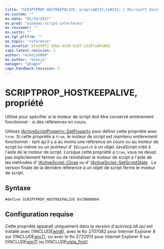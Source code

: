 ```yaml
---
title: "SCRIPTPROP_HOSTKEEPALIVE, propri&#233;t&#233; | Microsoft Docs"
ms.custom: ""
ms.date: "01/18/2017"
ms.prod: "windows-script-interfaces"
ms.reviewer: ""
ms.suite: ""
ms.tgt_pltfrm: ""
ms.topic: "reference"
ms.assetid: bfa199f2-28ba-4320-bc0f-2320fad018bd
caps.latest.revision: 5
author: "mikejo5000"
ms.author: "mikejo"
manager: "ghogen"
caps.handback.revision: 5
---
```

# SCRIPTPROP_HOSTKEEPALIVE, propri&#233;t&#233;
Utilisé pour spécifier si le moteur de script doit être conservé entièrement fonctionnel \- si des références en cours.  
  
 Utilisez [IActiveScriptProperty::SetProperty](../../winscript/reference/iactivescriptproperty-setproperty.md) pour définir cette propriété avec `true`.  Si cette propriété a `true`, le moteur de script est maintenu entièrement fonctionnel \- tant qu'il y a au moins une référence en cours ou au moteur de script lui\-même ou un pointeur d' `IDispatch` à un objet JavaScript créé à l'aide de le moteur de script.  Lorsque cette propriété a `true`, vous ne devez pas explicitement fermer ou de réinitialiser le moteur de script à l'aide de les méthodes d' [IActiveScript::Close](../../winscript/reference/iactivescript-close.md) ou d' [IActiveScript::SetScriptState](../../winscript/reference/iactivescript-setscriptstate.md) .  La version finale de la dernière référence à un objet de script ferme le moteur de script.  
  
## Syntaxe  
  
```  
#define SCRIPTPROP_HOSTKEEPALIVE 0x70000004  
```  
  
## Configuration requise  
 Cette propriété apparaît uniquement dans la version d'activscp.idl qui est installé avec [!INCLUDE[win8](../../javascript/includes/win8-md.md)], avec le Ko 2707082 pour Internet Explorer 8 sur [!INCLUDE[win7](../../winscript/reference/includes/win7-md.md)], ou avec le Ko 2722913 pour Internet Explorer 9 sur [!INCLUDE[win7](../../winscript/reference/includes/win7-md.md)] ou [!INCLUDE[vista_first](../../winscript/reference/includes/vista-first-md.md)].